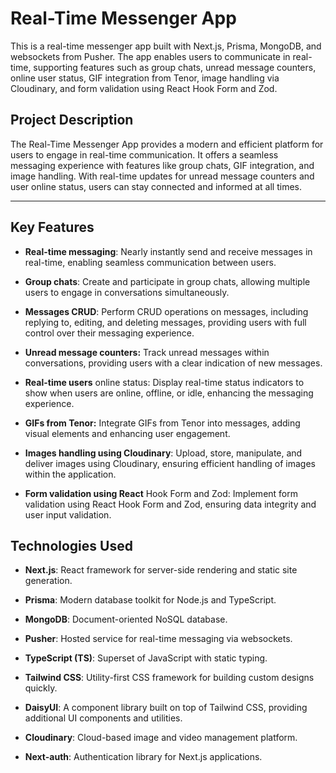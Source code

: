 # Real-Time Messenger App

This is a real-time messenger app built with Next.js, Prisma, MongoDB, and websockets from Pusher. The app enables users to communicate in real-time, supporting features such as group chats, unread message counters, online user status, GIF integration from Tenor, image handling via Cloudinary, and form validation using React Hook Form and Zod.

## Project Description

The Real-Time Messenger App provides a modern and efficient platform for users to engage in real-time communication. It offers a seamless messaging experience with features like group chats, GIF integration, and image handling. With real-time updates for unread message counters and user online status, users can stay connected and informed at all times.

---

## Key Features
* **Real-time messaging**: Nearly instantly send and receive messages in real-time, enabling seamless communication between users.

* **Group chats**: Create and participate in group chats, allowing multiple users to engage in conversations simultaneously.

* **Messages CRUD**: Perform CRUD operations on messages, including replying to, editing, and deleting messages, providing users with full control over their messaging experience.

* **Unread message counters:** Track unread messages within conversations, providing users with a clear indication of new messages.

* **Real-time users** online status: Display real-time status indicators to show when users are online, offline, or idle, enhancing the messaging experience.

* **GIFs from Tenor:** Integrate GIFs from Tenor into messages, adding visual elements and enhancing user engagement.

* **Images handling using Cloudinary**: Upload, store, manipulate, and deliver images using Cloudinary, ensuring efficient handling of images within the application.

* **Form validation using React** Hook Form and Zod: Implement form validation using React Hook Form and Zod, ensuring data integrity and user input validation.

## Technologies Used

- **Next.js**: React framework for server-side rendering and static site generation.

- **Prisma**: Modern database toolkit for Node.js and TypeScript.

- **MongoDB**: Document-oriented NoSQL database.

- **Pusher**: Hosted service for real-time messaging via websockets.

- **TypeScript (TS)**: Superset of JavaScript with static typing.

- **Tailwind CSS**: Utility-first CSS framework for building custom designs quickly.

- **DaisyUI**: A component library built on top of Tailwind CSS, providing additional UI components and utilities.

- **Cloudinary**: Cloud-based image and video management platform.

- **Next-auth**: Authentication library for Next.js applications.
